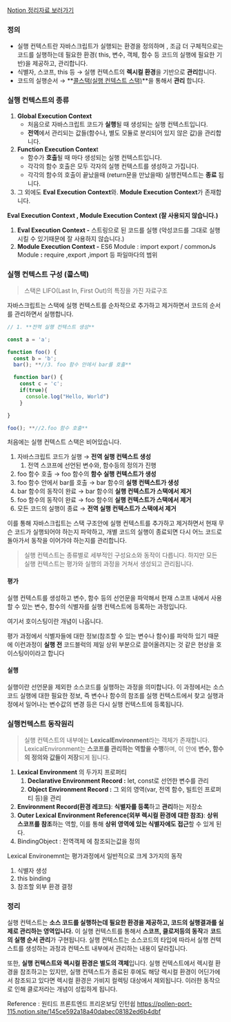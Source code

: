 [Notion 정리자료 보러가기](https://www.notion.so/938e0a47870a44369d5b1331c8644ef2?pvs=4)

### 정의
- 실행 컨텍스트란 자바스크립트가 실행되는 환경을 정의하며 , 조금 더 구체적으로는 코드를 실행하는데 필요한 환경( this, 변수, 객체, 함수 등 코드의 실행에 필요한 기반)을 제공하고, 관리합니다.
- 식별자, 스코프, this 등 →  실행 컨텍스트의 **렉시컬 환경**을 기반으로 **관리**합니다.
- 코드의 실행순서 →  **[콜스택(실행 컨텍스트 스택)](https://www.notion.so/938e0a47870a44369d5b1331c8644ef2)**을 통해서 **관리** 합니다.

### 실행 컨텍스트의 종류
1. **Global Execution Context**
    - 처음으로 자바스크립트 코드가 **실행**될 때 생성되는 실행 컨텍스트입니다.
    - **전역**에서 관리되는 값들(함수나, 별도 모듈로 분리되어 있지 않은 값)을 관리합니다.
2. **Function Execution Contex**t
    - 함수가 **호출**될 때 마다 생성되는 실행 컨텍스트입니다.
    - 각각의 함수 호출은 모두 각자의 실행 컨텍스트를 생성하고 가집니다.
    - 각각의 함수의 호출이 끝났을때 (return문을 만났을때) 실행컨텍스트는 **종료** 됩니다.
3. 그 외에도 **Eval Execution Context**와. **Module Execution Context**가 존재합니다.

**Eval Execution Context , Module Execution Context (잘 사용되지 않습니다.)**

1. **Eval Execution Context -** 스트링으로 된 코드를 실행 (악성코드를 그대로 실행시킬 수 있기때문에 잘 사용하지 않습니다.)
2. **Module Execution Context -** ES6 Module : import export  / commonJs Module **:** require ,export ,import 등 파일마다의 범위

### 실행 컨텍스트 구성 (콜스택)
> 스택은 LIFO(Last In, First Out)의 특징을 가진 자료구조

자바스크립트는 스택에 실행 컨텍스트를 순차적으로 추가하고 제거하면서 코드의 순서를 관리하면서 실행합니다.

```jsx
// 1. **전역 실행 컨텍스트 생성**

const a = 'a'; 

function foo() {
  const b = 'b'; 
  bar(); **//3. foo 함수 안에서 bar를 호출**

  function bar() {  
    const c = 'c';
    if(true){
      console.log("Hello, World")
    }

}

foo(); **//2.foo 함수 호출**

```

처음에는 실행 컨텍스트 스택은 비어있습니다.

1. 자바스크립트 코드가 실행 → **전역 실행 컨텍스트 생성**
    1. 전역 스코프에 선언된 변수와, 함수등의 정의가 진행
2. foo 함수 호출 → foo 함수의 **함수 실행 컨텍스트가 생성**
3. foo 함수 안에서 bar를 호출 →  bar 함수의 **실행 컨텍스트가 생성**
4. bar 함수의 동작이 완료 → bar 함수의 **실행 컨텍스트가 스택에서 제거**
5. foo 함수의 동작이 완료 → foo 함수의 **실행 컨텍스트가 스택에서 제거**
6. 모든 코드의 실행이 종료 → **전역 실행 컨텍스트가 스택에서 제거**

이를 통해 자바스크립트는 스택 구조안에 실행 컨텍스트를 추가하고 제거하면서 현재 무슨 코드가 실행되어야 하는지 파악하고, 개별 코드의 실행이 종료되면 다시 어느 코드로 돌아가서 동작을 이어가야 하는지를 관리합니다.

> 실행 컨텍스트는 종류별로 세부적인 구성요소와 동작이 다릅니다. 하지만 모든 실행 컨텍스트는 평가와 실행의 과정을 거쳐서 생성되고 관리됩니다.

#### 평가
실행 컨텍스트를 생성하고 변수, 함수 등의 선언문을 파악해서 현재 스코프 내에서 사용할 수 있는 변수, 함수의 식별자를 실행 컨텍스트에 등록하는 과정입니다.

여기서 호이스팅이란 개념이 나옵니다. 

평가 과정에서 식별자들에 대한 정보(참조할 수 있는 변수나 함수)를  파악하 있기 때문에  이런과정이  **실행 전** 코드블럭의 제일 상위 부분으로 끌어올려지는 것 같은 현상을 호이스팅이이라고 합니다

#### 실행
실행이란 선언문을 제외한 소스코드를 실행하는 과정을 의미합니다. 이 과정에서는 소스코드 실행에 대한 필요한 정보, 즉 변수나 함수의 참조를 실행 컨텍스트에서 찾고 실행과정에서 일어나는 변수값의 변경 등은 다시 실행 컨텍스트에 등록됩니다.


### 실행컨텍스트 동작원리
> 실행 컨텍스트의 내부에는 **LexicalEnvironment**라는 객체가 존재합니다. LexicalEnvironment는 **스코프를 관리하는 역할을 수행**하며, 이 안에 **변수, 함수의 정의와 값들이 저장**되게 됩니다.
> 
1. **Lexical Environment** 의 두가지 프로퍼티
    1. **Declarative Environment Record :** let, const로 선언한 변수를 관리
    2. **Object Environment Record :** 그 외의 영역(var, 전역 함수, 빌트인 프로퍼티 등)을 관리
2. **Environment Record(환경 레코드)**: **식별자를 등록**하고 **관리**하는 저장소
3. **Outer Lexical Environment Reference(외부 렉시컬 환경에 대한 참조)**: **상위 스코프를 참조**하는 역할, 이를 통해 **상위 영역에 있는 식별자에도 접근**할 수 있게 된다.
4. BindingObject :  전역객체 에 참조되는값을 정의 

 Lexical Environemnt는 평가과정에서 일반적으로 크게 3가지의 동작

1. 식별자 생성
2. this binding
3. 참조할 외부 환경 결정



### 정리
실행 컨텍스트는 **소스 코드를 실행하는데 필요한 환경을 제공하고, 코드의 실행결과를 실제로 관리하는 영역입니다.** 이 실행 컨텍스트를 통해서 **스코프, 클로저등의 동작**과 **코드의 실행 순서 관리**가 구현됩니다. 실행 컨텍스트는 소스코드의 타입에 따라서 실행 컨텍스트를 생성하는 과정과 컨텍스트 내부에서 관리하는 내용이 달라집니다.

또한, **실행 컨텍스트와 렉시컬 환경은 별도의 객체**입니다. 실행 컨텍스트에서 렉시컬 환경을 참조하고는 있지만, 실행 컨텍스트가 종료된 후에도 해당 렉시컬 환경이 어딘가에서 참조되고 있다면 렉시컬 환경은 가비지 컬렉팅 대상에서 제외됩니다. 이러한 동작으로 인해 클로저라는 개념이 성립하게 됩니다.


Reference : 원티드 프론트엔드 프리온보딩 인턴쉽
https://pollen-port-115.notion.site/145ce592a18a40dabec08182ed6b4dbf
